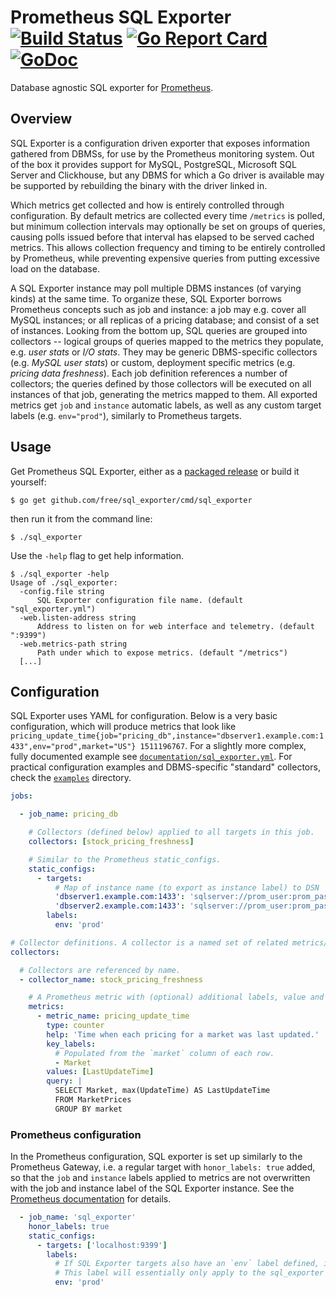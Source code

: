 # Prometheus SQL Exporter [![Build Status](https://travis-ci.org/free/sql_exporter.svg)](https://travis-ci.org/free/sql_exporter) [![Go Report Card](https://goreportcard.com/badge/github.com/free/sql_exporter)](https://goreportcard.com/report/github.com/free/sql_exporter) [![GoDoc](https://godoc.org/github.com/free/sql_exporter?status.svg)](https://godoc.org/github.com/free/sql_exporter)

Database agnostic SQL exporter for [Prometheus](https://prometheus.io).

## Overview

SQL Exporter is a configuration driven exporter that exposes information gathered from DBMSs, for use by the Prometheus
monitoring system. Out of the box it provides support for MySQL, PostgreSQL, Microsoft SQL Server and Clickhouse, but
any DBMS for which a Go driver is available may be supported by rebuilding the binary with the driver linked in.

Which metrics get collected and how is entirely controlled through configuration. By default metrics are collected
every time `/metrics` is polled, but minimum collection intervals may optionally be set on groups of queries, causing
polls issued before that interval has elapsed to be served cached metrics. This allows collection frequency and timing
to be entirely controlled by Prometheus, while preventing expensive queries from putting excessive load on the database.

A SQL Exporter instance may poll multiple DBMS instances (of varying kinds) at the same time. To organize these, SQL
Exporter borrows Prometheus concepts such as job and instance: a job may e.g. cover all MySQL instances; or all replicas
of a pricing database; and consist of a set of instances. Looking from the bottom up, SQL queries are grouped into
collectors -- logical groups of queries mapped to the metrics they populate, e.g. _user stats_ or _I/O stats_. They may
be generic DBMS-specific collectors (e.g. _MySQL user stats_) or custom, deployment specific metrics (e.g. _pricing
data freshness_). Each job definition references a number of collectors; the queries defined by those collectors will
be executed on all instances of that job, generating the metrics mapped to them. All exported metrics get `job` and
`instance` automatic labels, as well as any custom target labels (e.g. `env="prod"`), similarly to Prometheus targets.

## Usage

Get Prometheus SQL Exporter, either as a [packaged release](https://github.com/free/sql_exporter/releases/latest) or
build it yourself:

```
$ go get github.com/free/sql_exporter/cmd/sql_exporter
```

then run it from the command line:

```
$ ./sql_exporter
```

Use the `-help` flag to get help information.

```
$ ./sql_exporter -help
Usage of ./sql_exporter:
  -config.file string
      SQL Exporter configuration file name. (default "sql_exporter.yml")
  -web.listen-address string
      Address to listen on for web interface and telemetry. (default ":9399")
  -web.metrics-path string
      Path under which to expose metrics. (default "/metrics")
  [...]
```

## Configuration

SQL Exporter uses YAML for configuration. Below is a very basic configuration, which will produce metrics that look like
`pricing_update_time{job="pricing_db",instance="dbserver1.example.com:1433",env="prod",market="US"} 1511196767`. For a
slightly more complex, fully documented example see
[`documentation/sql_exporter.yml`](https://github.com/free/sql_exporter/tree/master/documentation/sql_exporter.yml).
For practical configuration examples and DBMS-specific "standard" collectors, check the
[`examples`](https://github.com/free/sql_exporter/tree/master/examples) directory.

```yaml
jobs:

  - job_name: pricing_db

    # Collectors (defined below) applied to all targets in this job.
    collectors: [stock_pricing_freshness]

    # Similar to the Prometheus static_configs.
    static_configs:
      - targets:
          # Map of instance name (to export as instance label) to DSN
          'dbserver1.example.com:1433': 'sqlserver://prom_user:prom_password@dbserver1.example.com:1433'
          'dbserver2.example.com:1433': 'sqlserver://prom_user:prom_password@dbserver2.example.com:1433'
        labels:
          env: 'prod'

# Collector definitions. A collector is a named set of related metrics/queries that are collected together.
collectors:

  # Collectors are referenced by name.
  - collector_name: stock_pricing_freshness

    # A Prometheus metric with (optional) additional labels, value and labels populated from a single query. 
    metrics:
      - metric_name: pricing_update_time
        type: counter
        help: 'Time when each pricing for a market was last updated.'
        key_labels:
          # Populated from the `market` column of each row.
          - Market
        values: [LastUpdateTime]
        query: |
          SELECT Market, max(UpdateTime) AS LastUpdateTime
          FROM MarketPrices
          GROUP BY market
```

### Prometheus configuration

In the Prometheus configuration, SQL exporter is set up similarly to the Prometheus Gateway, i.e. a regular target with
`honor_labels: true` added, so that the `job` and `instance` labels applied to metrics are not overwritten with the
job and instance label of the SQL Exporter instance. See the [Prometheus documentation](
https://prometheus.io/docs/prometheus/latest/configuration/configuration/#scrape_config) for details.

```yaml
  - job_name: 'sql_exporter'
    honor_labels: true
    static_configs:
      - targets: ['localhost:9399']
        labels:
          # If SQL Exporter targets also have an `env` label defined, it will override this because of `honor_labels`.
          # This label will essentially only apply to the sql_exporter instance's metrics (e.g. heap or CPU metrics).
          env: 'prod'
```
